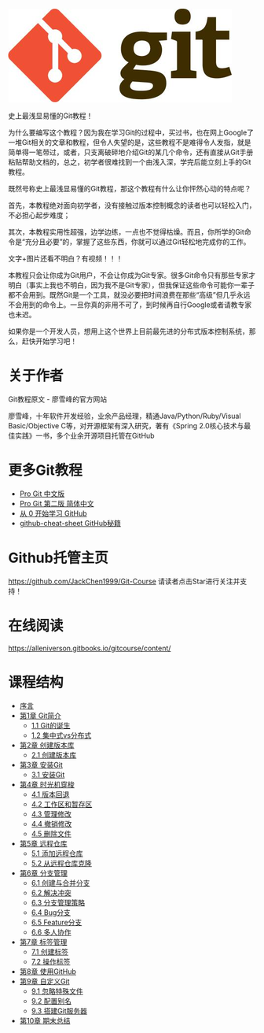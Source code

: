 ![git](assets/git0.jpg)

史上最浅显易懂的Git教程！

为什么要编写这个教程？因为我在学习Git的过程中，买过书，也在网上Google了一堆Git相关的文章和教程，但令人失望的是，这些教程不是难得令人发指，就是简单得一笔带过，或者，只支离破碎地介绍Git的某几个命令，还有直接从Git手册粘贴帮助文档的，总之，初学者很难找到一个由浅入深，学完后能立刻上手的Git教程。

既然号称史上最浅显易懂的Git教程，那这个教程有什么让你怦然心动的特点呢？

首先，本教程绝对面向初学者，没有接触过版本控制概念的读者也可以轻松入门，不必担心起步难度；

其次，本教程实用性超强，边学边练，一点也不觉得枯燥。而且，你所学的Git命令是“充分且必要”的，掌握了这些东西，你就可以通过Git轻松地完成你的工作。

文字+图片还看不明白？有视频！！！

本教程只会让你成为Git用户，不会让你成为Git专家。很多Git命令只有那些专家才明白（事实上我也不明白，因为我不是Git专家），但我保证这些命令可能你一辈子都不会用到。既然Git是一个工具，就没必要把时间浪费在那些“高级”但几乎永远不会用到的命令上。一旦你真的非用不可了，到时候再自行Google或者请教专家也未迟。

如果你是一个开发人员，想用上这个世界上目前最先进的分布式版本控制系统，那么，赶快开始学习吧！

# 关于作者

Git教程原文 - 廖雪峰的官方网站

廖雪峰，十年软件开发经验，业余产品经理，精通Java/Python/Ruby/Visual Basic/Objective C等，对开源框架有深入研究，著有《Spring 2.0核心技术与最佳实践》一书，多个业余开源项目托管在GitHub

# 更多Git教程

- [Pro Git 中文版](https://www.gitbook.com/book/0532/progit/details)
- [Pro Git 第二版 简体中文](https://www.gitbook.com/book/bingohuang/progit2/details)
- [从 0 开始学习 GitHub](https://www.gitbook.com/book/stormzhang/learn-github-from-zero/details)
- [github-cheat-sheet GitHub秘籍](https://github.com/tiimgreen/github-cheat-sheet/blob/master/README.zh-cn.md)

# Github托管主页

https://github.com/JackChen1999/Git-Course
请读者点击Star进行关注并支持！

# 在线阅读

https://alleniverson.gitbooks.io/gitcourse/content/

# 课程结构

* [序言](README.md)
* [第1章 Git简介](Git简介/README.md)
  * [1.1 Git的诞生](Git简介/Git的诞生.md)
  * [1.2 集中式vs分布式](Git简介/集中式vs分布式.md)
* [第2章 创建版本库](创建版本库/README.md)
  * [2.1 创建版本库](创建版本库/创建版本库.md)
* [第3章 安装Git](安装Git/README.md)
  * [3.1 安装Git](安装Git/安装Git.md)
* [第4章 时光机穿梭](时光机穿梭/README.md)
  * [4.1 版本回退](时光机穿梭/版本回退.md)
  * [4.2 工作区和暂存区](时光机穿梭/工作区和暂存区.md)
  * [4.3 管理修改](时光机穿梭/管理修改.md)
  * [4.4 撤销修改](时光机穿梭/撤销修改.md)
  * [4.5 删除文件](时光机穿梭/删除文件.md)
* [第5章 远程仓库](远程仓库/README.md)
  * [5.1 添加远程仓库](远程仓库/添加远程仓库.md)
  * [5.2 从远程仓库克隆](远程仓库/从远程仓库克隆.md)
* [第6章 分支管理](分支管理/README.md)
  * [6.1 创建与合并分支](分支管理/创建与合并分支.md)
  * [6.2 解决冲突](分支管理/解决冲突.md)
  * [6.3 分支管理策略](分支管理/分支管理策略.md)
  * [6.4 Bug分支](分支管理/Bug分支.md)
  * [6.5 Feature分支](分支管理/Feature分支.md)
  * [6.6 多人协作](分支管理/多人协作.md)
* [第7章 标签管理](标签管理/README.md)
  * [7.1 创建标签](标签管理/创建标签.md)
  * [7.2 操作标签](标签管理/操作标签.md)
* [第8章 使用GitHub](使用GitHub/README.md)
* [第9章 自定义Git](自定义Git/README.md)
  * [9.1 忽略特殊文件](自定义Git/忽略特殊文件.md)
  * [9.2 配置别名](自定义Git/配置别名.md)
  * [9.3 搭建Git服务器](自定义Git/搭建Git服务器.md)
* [第10章 期末总结](期末总结/README.md)